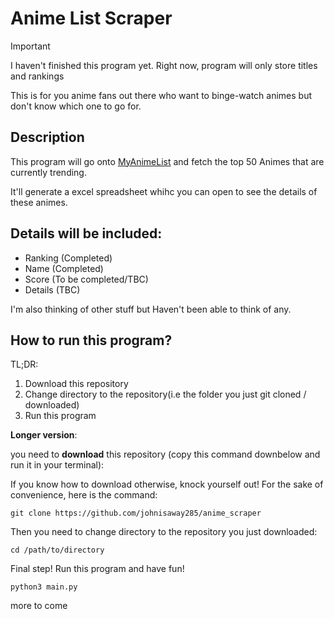 # Anime List Scraper
> [!IMPORTANT]
> I haven't finished this program yet. Right now, program will only store titles and rankings

This is for you anime fans out there who want to binge-watch animes but don't know which one to go for.

## Description
This program will go onto [MyAnimeList](https://myanimelist.net/topanime.php) and fetch the top 50 Animes that are currently trending.

It'll generate a excel spreadsheet whihc you can open to see the details of these animes.

## Details will be included:
- Ranking (Completed)
- Name (Completed)
- Score (To be completed/TBC)
- Details (TBC)

I'm also thinking of other stuff but Haven't been able to think of any.

## How to run this program?
 TL;DR:
 1. Download this repository
 2. Change directory to the repository(i.e the folder you just git cloned / downloaded)
 3. Run this program

 **Longer version**:
 
 you need to **download** this repository (copy this command downbelow and run it in your terminal):

If you know how to download otherwise, knock yourself out! For the sake of convenience, here is the command:
```
git clone https://github.com/johnisaway285/anime_scraper
```

Then you need to change directory to the repository you just downloaded:
```
cd /path/to/directory
```

Final step! Run this program and have fun!
```
python3 main.py
```

more to come